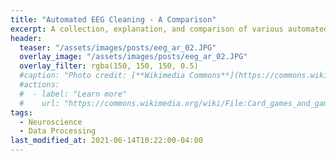 ```yaml
---
title: "Automated EEG Cleaning - A Comparison"
excerpt: A collection, explanation, and comparison of various automated EEG cleaning algorithms.
header:
  teaser: "/assets/images/posts/eeg_ar_02.JPG"
  overlay_image: "/assets/images/posts/eeg_ar_02.JPG"
  overlay_filter: rgba(150, 150, 150, 0.5)
  #caption: "Photo credit: [**Wikimedia Commons**](https://commons.wikimedia.org/wiki/)"
  #actions:
  #  - label: "Learn more"
  #    url: "https://commons.wikimedia.org/wiki/File:Card_games_and_game_tokens_01.jpg"
tags:
  - Neuroscience
  - Data Processing
last_modified_at: 2021-06-14T10:22:00-04:00
---
```


<style>
iframe{height:16500px !important;}
</style>

<script src="https://gist.github.com/DiGyt/bbe4d30a9310f5cb3bc1f067b0511685.js"></script>
